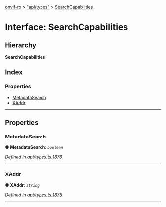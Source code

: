 [onvif-rx](../README.md) > ["api/types"](../modules/_api_types_.md) > [SearchCapabilities](../interfaces/_api_types_.searchcapabilities.md)

# Interface: SearchCapabilities

## Hierarchy

**SearchCapabilities**

## Index

### Properties

* [MetadataSearch](_api_types_.searchcapabilities.md#metadatasearch)
* [XAddr](_api_types_.searchcapabilities.md#xaddr)

---

## Properties

<a id="metadatasearch"></a>

###  MetadataSearch

**● MetadataSearch**: *`boolean`*

*Defined in [api/types.ts:1876](https://github.com/patrickmichalina/onvif-rx/blob/f117e44/src/api/types.ts#L1876)*

___
<a id="xaddr"></a>

###  XAddr

**● XAddr**: *`string`*

*Defined in [api/types.ts:1875](https://github.com/patrickmichalina/onvif-rx/blob/f117e44/src/api/types.ts#L1875)*

___

